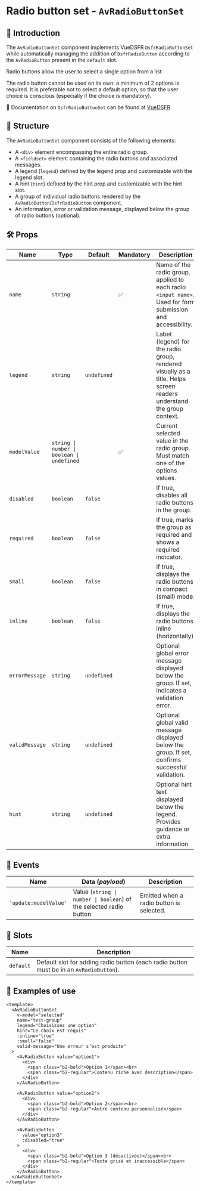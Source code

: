 # Radio button set - `AvRadioButtonSet`

## 🌟 Introduction

The `AvRadioButtonSet` component implements VueDSFR `DsfrRadioButtonSet` while automatically managing the addition of `DsfrRadioButton` according to the `AvRadioButton` present in the `default` slot.

Radio buttons allow the user to select a single option from a list.

The radio button cannot be used on its own: a minimum of 2 options is required. It is preferable not to select a default option, so that the user choice is conscious (especially if the choice is mandatory).

🏅 Documentation on `DsfrRadioButtonSet` can be found at [VueDSFR](https://vue-ds.fr/composants/DsfrRadioButtonSet)

## 📐 Structure

The `AvRadioButtonSet` component consists of the following elements:
- A `<div>` element encompassing the entire radio group.
- A `<fieldset>` element containing the radio buttons and associated messages.
- A legend (`legend`) defined by the legend prop and customizable with the legend slot.
- A hint (`hint`) defined by the hint prop and customizable with the hint slot.
- A group of individual radio buttons rendered by the `AvRadioButton`/`DsfrRadioButton` component.
- An information, error or validation message, displayed below the group of radio buttons (optional).

## 🛠️ Props

| Name | Type | Default | Mandatory | Description |
| --- | --- | --- | --- | --- |
| `name` | `string` | | ✅ | Name of the radio group, applied to each radio `<input name>`. Used for form submission and accessibility. |
| `legend` | `string` | `undefined` | | Label (legend) for the radio group, rendered visually as a title. Helps screen readers understand the group context. |
| `modelValue` | `string \| number \| boolean \| undefined` | | ✅ | Current selected value in the radio group. Must match one of the options values. |
| `disabled` | `boolean` | `false` | | If true, disables all radio buttons in the group. |
| `required` | `boolean` | `false` | | If true, marks the group as required and shows a required indicator. |
| `small` | `boolean` | `false` | | If true, displays the radio buttons in compact (small) mode. |
| `inline` | `boolean` | `false` | | If true, displays the radio buttons inline (horizontally). |
| `errorMessage` | `string` | `undefined` | | Optional global error message displayed below the group. If set, indicates a validation error. |
| `validMessage` | `string` | `undefined` | | Optional global valid message displayed below the group. If set, confirms successful validation. |
| `hint` | `string` | `undefined` | | Optional hint text displayed below the legend. Provides guidance or extra information. |

## 📡 Events

| Name | Data (*payload*) | Description |
| --- | --- | --- |
| `'update:modelValue'` | Value (`string \| number \| boolean`) of the selected radio button | Emitted when a radio button is selected. |

## 🧩 Slots

| Name | Description |
| --- | --- |
| `default` | Default slot for adding radio button (each radio button must be in an `AvRadioButton`). |

## 📝 Examples of use

```vue
<template>
  <AvRadioButtonSet
    v-model="selected"
    name="test-group"
    legend="Choisissez une option"
    hint="Ce choix est requis"
    :inline="true"
    :small="false"
    valid-message="Une erreur s’est produite"
  >
    <AvRadioButton value="option1">
      <div>
        <span class="b2-bold">Option 1</span><br>
        <span class="b2-regular">Contenu riche avec description</span>
      </div>
    </AvRadioButton>

    <AvRadioButton value="option2">
      <div>
        <span class="b2-bold">Option 2</span><br>
        <span class="b2-regular">Autre contenu personnalisé</span>
      </div>
    </AvRadioButton>

    <AvRadioButton
      value="option3"
      :disabled="true"
    >
      <div>
        <span class="b2-bold">Option 3 (désactivée)</span><br>
        <span class="b2-regular">Texte grisé et inaccessible</span>
      </div>
    </AvRadioButton>
  </AvRadioButtonSet>
</template>
```
